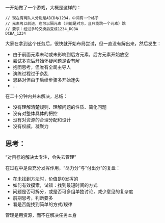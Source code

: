 一开始做了一个游戏，大概是这样的：
```
// 现在有两队人分别是ABCD与1234，中间有一个格子
// 元素可以前进，也可以隔元素（只能是对方，且只能跳一个元素）跳
// 要求：经过多轮交换后变成1234_DCBA
DCBA_1234
```

大家在拿到这个任务后，很快就开始布局尝试，但一直没有解出来，然后发生：
- 由于前面元素未动或未影响到后方元素，后方元素开始放空
- 尝试多次后开始怀疑问题是否有解
- 抱团思考，但唯有全局主导人
- 演练过程过于杂乱
- 思路对但由于后续步骤多开始迷失
- ...

在二十分钟内并未解决，总结：
- 没有理解清楚规则、理解问题的性质、简化问题
- 没有对整体具体的把控
- 没有对资源的合理分配和设计
- 没有权威，凝聚力

思考：
- 

“对目标的解决太专注，会失去管理”

在过程中是否充分发挥作用，“尽力分”与“付出分”的复盘：
- 在未找到方法时，价值是0发挥的
- 如何有效摸索，试错：找到最短时间的方式
- 问题是否可拆分，或是否可多组单独讨论，减少意见的复杂度
- 前期思考，判断要多
- 看是否能找到简单的方式/规律

管理是用资源，而不在解决任务本身




